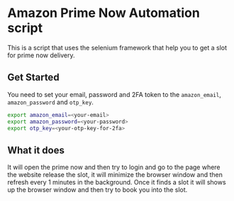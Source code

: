 # Amazon Prime Now Automation script
This is a script that uses the selenium framework that help you to get a slot for prime now delivery.

## Get Started
You need to set your email, password and 2FA token to the `amazon_email`, `amazon_password` and `otp_key`.
```bash
export amazon_email=<your-email>
export amazon_password=<your-password>
export otp_key=<your-otp-key-for-2fa>
```

## What it does
It will open the prime now and then try to login and go to the page where the website release the slot, it will minimize the browser window and then refresh every 1 minutes in the background. Once it finds a slot it will shows up the browser window and then try to book you into the slot.
